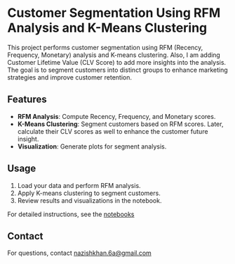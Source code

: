 # Customer Segmentation Using RFM Analysis and K-Means Clustering

This project performs customer segmentation using RFM (Recency, Frequency, Monetary) analysis and K-means clustering. Also, I am adding Customer Lifetime Value (CLV Score) to add more insights into the analysis. The goal is to segment customers into distinct groups to enhance marketing strategies and improve customer retention.

## Features
- **RFM Analysis**: Compute Recency, Frequency, and Monetary scores.
- **K-Means Clustering**: Segment customers based on RFM scores. Later, calculate their CLV scores as well to enhance the customer future insight.
- **Visualization**: Generate plots for segment analysis.

## Usage

1. Load your data and perform RFM analysis.
2. Apply K-means clustering to segment customers.
3. Review results and visualizations in the notebook.

For detailed instructions, see the [notebooks](CustomerSegementation.ipynb)


## Contact

For questions, contact nazishkhan.6a@gmail.com
